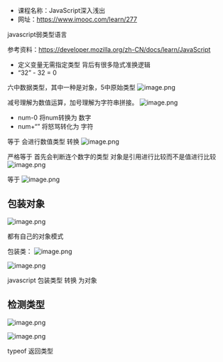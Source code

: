 

* 课程名称：JavaScript深入浅出
* 网址：https://www.imooc.com/learn/277


javascript弱类型语言

参考资料：https://developer.mozilla.org/zh-CN/docs/learn/JavaScript

* 定义变量无需指定类型 背后有很多隐式准换逻辑
* “32” - 32 = 0

六中数据类型，其中一种是对象，5中原始类型
![image.png](0)

减号理解为数值运算，加号理解为字符串拼接。
![image.png](1)

* num-0 将num转换为 数字
* num+“” 将怒骂转化为 字符

等于 会进行数值类型 转换
![image.png](2) 


严格等于 首先会判断连个数字的类型
对象是引用进行比较而不是值进行比较
![image.png](3)

等于 
![image.png](4)

## 包装对象
![image.png](5)

都有自己的对象模式

包装类：
![image.png](6)


![image.png](7)

javascript 包装类型 转换 为对象

## 检测类型
![image.png](8)

![image.png](9)

typeof 返回类型














